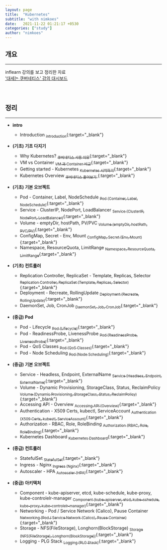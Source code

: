 ```yaml
---
layout: page
title:  "Kubernetes"
subtitle: "with nimkoes"
date:   2021-11-22 01:21:17 +0530
categories: ["study"]
author: "nimkoes"
---
```


## **개요**
---
inflearn 강의를 보고 정리한 자료  
[<u>'대세는 쿠버네티스' 강의 대시보드</u>][link_study]
　  
　  
　  

## **정리**
---

- **intro**
  - Introduction [<sub>introduction</sub>](https://inky-bug-9a2.notion.site/Introduction-e291b18ece2546bd93326ebc76ee1ac1){:target="_blank"}

- **(기초) 기초 다지기**
  - Why Kubernetes?                      [<sub>쿠버네티스 사용 이유</sub>](https://inky-bug-9a2.notion.site/Why-Kubernetes-4bdeef9821e54b18b59beb8f69cae525){:target="_blank"}  
  - VM vs Container                      [<sub>VM 과 Container 비교</sub>](https://inky-bug-9a2.notion.site/VM-vs-Container-cf0a270b8e1d499687b463f598cf057f){:target="_blank"}  
  - Getting started - Kubernetes         [<sub>Kubernetes 시작하기</sub>](https://inky-bug-9a2.notion.site/Getting-started-Kubernetes-43a28a5ac53c4f3daf34febd43960e3e){:target="_blank"}  
  - Kubernetes Overview                  [<sub>쿠버네티스 훑어보기</sub> ](https://inky-bug-9a2.notion.site/Kubernetes-Overview-72f57cd08ba248ecafb152abd25674ac){:target="_blank"}  
- **(기초) 기본 오브젝트**
  - Pod - Container, Label, NodeSchedule        [<sub>Pod (Container, Label, NodeSchedule)</sub>](https://inky-bug-9a2.notion.site/Pod-Container-Label-NodeSchedule-4a1ed94cc7234de998c8f59b80b0d7c0){:target="_blank"}  
  - Service - ClusterIP, NodePort, LoadBalancer [<sub>Service (ClusterIP, NodePort, LoadBalancer)</sub>](https://inky-bug-9a2.notion.site/Service-ClusterIP-NodePort-LoadBalancer-68f2357916804e2cbc5157845f3eb84f){:target="_blank"}  
  - Volume - emptyDir, hostPath, PV/PVC         [<sub>Volume (emptyDir, hostPath, PVC/PV)</sub>](https://inky-bug-9a2.notion.site/Volume-emptyDir-hostPath-PVC-PV-8a51676bf0454647b827e16bb0caa688){:target="_blank"}  
  - ConfigMap, Secret - Env, Mount              [<sub>ConfigMap, Secret (Env, Mount)</sub>](https://inky-bug-9a2.notion.site/ConfigMap-Secret-Env-Mount-5b1750a16de44653a33e200c0b6a2d11){:target="_blank"}  
  - Namespace, ResourceQuota, LimitRange        [<sub>Namespace, ResourceQuota, LimitRange</sub>](https://inky-bug-9a2.notion.site/Namespace-ResourceQuota-LimitRange-d64e89da928140a48c39e7452c8263c6){:target="_blank"}  
- **(기초) 컨트롤러**
  - Replication Controller, ReplicaSet - Template, Replicas, Selector [<sub>Replication Controller, ReplicaSet (Template, Replicas, Selector)</sub>](https://inky-bug-9a2.notion.site/Replication-Controller-ReplicaSet-Template-Replicas-Selector-e5c7cc7cb2d4484084f127983dfe278f){:target="_blank"}  
  - Deployment - Recreate, RollingUpdate                              [<sub>Deployment (Recreate, RollingUpdate)</sub>](https://inky-bug-9a2.notion.site/Deployment-Recreate-RollingUpdate-cf999c3724c24b9da4947b98c5012681){:target="_blank"}  
  - DaemonSet, Job, CronJob                                           [<sub>DaemonSet, Job, CronJob</sub>](https://inky-bug-9a2.notion.site/DaemonSet-Job-CronJob-d3fd08aa986c43479ecef6ca69b5a2df){:target="_blank"}
- **(중급) Pod**
  - Pod - Lifecycle                     [<sub>Pod (Lifecycle)</sub>](https://inky-bug-9a2.notion.site/Pod-Lifecycle-f890c1c8fac145b4bc96ddee11ab842a){:target="_blank"}  
  - Pod - ReadinessProbe, LivenessProbe [<sub>Pod (ReadinessProbe, LivenessProbe)</sub>](https://inky-bug-9a2.notion.site/Pod-ReadinessProbe-LivenessProbe-0b5d9c09755d4e9ba9fd84ee229c0898){:target="_blank"}  
  - Pod - QoS Classes                   [<sub>Pod (QoS Classes)</sub>](https://inky-bug-9a2.notion.site/Pod-QoS-Classes-c09f43640f8c4e608949f32bf2cd358a){:target="_blank"}  
  - Pod - Node Scheduling               [<sub>Pod (Node Scheduling)</sub>](https://inky-bug-9a2.notion.site/Pod-Node-Scheduling-2d9b4f767bb74c568c96229c9b9adc3d){:target="_blank"}  
- **(중급) 기본 오브젝트**
  - Service - Headless, Endpoint, ExternalName                         [<sub>Service (Headless, Endpoint, ExternalName)</sub>](https://inky-bug-9a2.notion.site/Service-Headless-Endpoint-ExternalName-264ba44a0db141acb2842f6ff9129188){:target="_blank"}  
  - Volume - Dynamic Provisioning, StorageClass, Status, ReclaimPolicy [<sub>Volume (Dynamic Provisioning, StorageClass, Status, ReclaimPolicy)</sub>](https://inky-bug-9a2.notion.site/Volume-Dynamic-Provisioning-StorageClass-Status-ReclaimPolicy-7081229163074f23a6d3f4b6f7698aa9){:target="_blank"}  
  - Accessing API - Overview                                           [<sub>Accessing API (Overview)</sub>](https://inky-bug-9a2.notion.site/Accessing-API-Overview-c63616108aed4590a244b7dfad89aef1){:target="_blank"}  
  - Authentication - X509 Certs, kubectl, ServiceAccount               [<sub>Authentication (X509 Certs, kubectl, ServiceAccount)</sub>](https://inky-bug-9a2.notion.site/Authentication-X509-Certs-kubectl-ServiceAccount-0184906630e8496db7636cbbf1f58e64){:target="_blank"}  
  - Authorization - RBAC, Role, RoleBinding                            [<sub>Authorization (RBAC, Role, RoleBinding)</sub>](https://inky-bug-9a2.notion.site/Authorization-RBAC-Role-RoleBinding-7914f989e9324557809a8d775f6ecdf1){:target="_blank"}  
  - Kubernetes Dashboard                                               [<sub>Kubernetes Dashboard</sub>](https://inky-bug-9a2.notion.site/Kubernetes-Dashboard-454dc8281d9e47dca85a25e5d8e1e9bd){:target="_blank"}
- **(중급) 컨트롤러**
  - StatefulSet      [<sub>StatefulSet</sub>](){:target="_blank"}  
  - Ingress - Nginx  [<sub>Ingress (Nginx)</sub>](){:target="_blank"}  
  - Autoscaler - HPA [<sub>Autoscaler (HPA)</sub>](){:target="_blank"}  
- **(중급) 아키택처**
  - Component - kube-apiserver, etcd, kube-schedule, kube-proxy, kube-controlelr-manager [<sub>Component (kube-apiserver, etcd, kube-schedule, kube-proxy, kube-controlelr-manager)</sub>](){:target="_blank"}  
  - Networking - Pod / Service Network (Calico), Pause Container                         [<sub>Networking (Pod / Service Network (Calico), Pause Container)</sub>](){:target="_blank"}  
  - Storage - NFS(FileStorage), Longhorn(BlockStorage)                                   [<sub>Storage (NFS(FileStorage), Longhorn(BlockStorage))</sub>](){:target="_blank"}  
  - Logging - PLG Stack                                                                  [<sub>Logging (PLG Stack)</sub>](){:target="_blank"}  
　  
　  
　  

[link_study]:https://www.inflearn.com/course/%EC%BF%A0%EB%B2%84%EB%84%A4%ED%8B%B0%EC%8A%A4-%EA%B8%B0%EC%B4%88
